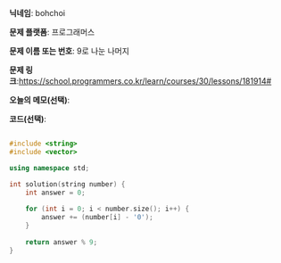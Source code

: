 **닉네임**: bohchoi

**문제 플랫폼**: 프로그래머스

**문제 이름 또는 번호**: 9로 나눈 나머지

**문제 링크**:https://school.programmers.co.kr/learn/courses/30/lessons/181914#

**오늘의 메모(선택)**: 

**코드(선택)**:

```cpp

#include <string>
#include <vector>

using namespace std;

int solution(string number) {
    int answer = 0;
    
    for (int i = 0; i < number.size(); i++) {
        answer += (number[i] - '0');
    }
    
    return answer % 9;
}

```